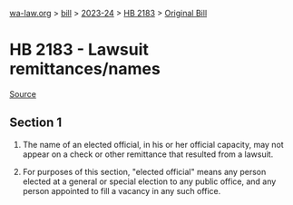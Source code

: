 [wa-law.org](/) > [bill](/bill/) > [2023-24](/bill/2023-24/) > [HB 2183](/bill/2023-24/hb/2183/) > [Original Bill](/bill/2023-24/hb/2183/1/)

# HB 2183 - Lawsuit remittances/names

[Source](http://lawfilesext.leg.wa.gov/biennium/2023-24/Pdf/Bills/House%20Bills/2183.pdf)

## Section 1
1. The name of an elected official, in his or her official capacity, may not appear on a check or other remittance that resulted from a lawsuit.

2. For purposes of this section, "elected official" means any person elected at a general or special election to any public office, and any person appointed to fill a vacancy in any such office.
